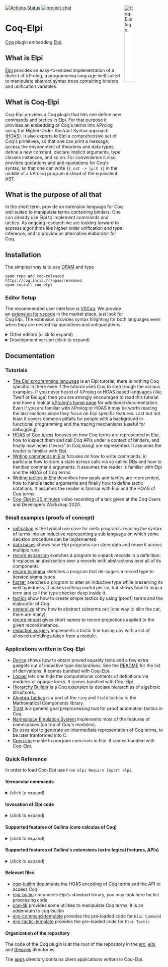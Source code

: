 [![Actions Status](https://github.com/LPCIC/coq-elpi/workflows/CI/badge.svg)](https://github.com/LPCIC/coq-elpi/actions)
[![project chat](https://img.shields.io/badge/zulip-join_chat-brightgreen.svg)](https://coq.zulipchat.com/#narrow/stream/253928-Elpi-users.20.26.20devs)
<img align="right" src="https://github.com/LPCIC/coq-elpi/raw/master/etc/logo.png" alt="Coq-Elpi logo" width="25%" />

# Coq-Elpi
[Coq](https://github.com/coq/coq) plugin embedding [Elpi](https://github.com/LPCIC/elpi).

## What is Elpi
[Elpi](https://github.com/LPCIC/elpi) provides an easy-to-embed implementation
of a dialect of λProlog, a programming language well suited to manipulate
abstract syntax trees containing binders and unification variables.

## What is Coq-Elpi
Coq-Elpi provides a Coq plugin that lets one define new commands and tactics in
Elpi. For that purpose it provides an embedding of Coq's terms into λProlog
using the Higher-Order Abstract Syntax approach
([HOAS](https://en.wikipedia.org/wiki/Higher-order_abstract_syntax)). It also
exports to Elpi a comprehensive set of Coq's primitives, so that one can
print a message, access the environment of theorems and data types, define a
new constant, declare implicit arguments, type classes instances, and so on.
For convenience it also provides quotations and anti-quotations for Coq's
syntax, so that one can write `{{ nat -> lp:X }}` in the middle of a λProlog
program instead of the equivalent AST.

## What is the purpose of all that
In the short term, provide an extension language for Coq well suited to
manipulate terms containing binders. One can already use Elpi to implement
commands and tactics.
As ongoing research we are
looking forward to express algorithms like higher order unification and type
inference, and to provide an alternative elaborator for Coq.

## Installation

The simplest way is to use [OPAM](http://opam.ocaml.org/) and type
```
opam repo add coq-released https://coq.inria.fr/opam/released
opam install coq-elpi
```

### Editor Setup

The recommended user interface is [VSCoq](https://github.com/coq-community/vscoq/).
We provide an [extension for vscode](https://github.com/LPCIC/coq-elpi-lang) in the
market place, just look for Coq Elpi. The extension provides syntax hilighting
for both languages even when they are nested via quotations and antiquotations.

<details><summary>Other editors (click to expand)</summary><p>

At the time of writing Proof General does not handle quotations correctly, see ProofGeneral/PG#437.
In particular `Elpi Accumulate lp:{{ .... }}.` is used in tutorials to mix Coq and Elpi code
without escaping. Coq-Elpi also accepts `Elpi Accumulate " .... ".` but strings part of the
Elpi code needs to be escaped. Finally, for non-tutorial material, one can always put
the code in an external file declared with `From some.load.path Extra Dependency "filename" as f.`
and use `Elpi Accumulate File f.`.

CoqIDE does handle quotations. The installation process puts
[coq-elpi.lang](etc/coq-elpi.lang)
in a place where CoqIDE can find it.  Then you can select `coq-elpi`
from the menu `Edit -> Preferences -> Colors`.

For Vim users, [Coqtail](https://github.com/whonore/Coqtail) provides syntax
highlighting and handles quotations.

</p></details>

<details><summary>Development version (click to expand)</summary><p>

To install the development version one can type
```
opam pin add coq-elpi https://github.com/LPCIC/coq-elpi.git
```
One can also clone this repository and type `make`, but check you have
all the dependencies installed first (see [coq-elpi.opam](coq-elpi.opam)).

</p></details>

## Documentation

### Tutorials

- [The Elpi programming language](https://lpcic.github.io/coq-elpi/tutorial_elpi_lang.html) is an Elpi
  tutorial, there is nothing Coq specific in there even if the tutorial uses Coq
  to step trough the various examples. If you never heard of λProlog or HOAS
  based languages (like Twelf or Beluga) then you are strongly encouraged to
  read this tutorial and have a look at
  [λProlog's home page](http://www.lix.polytechnique.fr/Labo/Dale.Miller/lProlog/)
  for additional documentation. Even if you are familiar with λProlog or HOAS it
  may be worth reading the last sections since they focus on Elpi specific
  features. Last but not least it covers common pitfalls for people with a
  background in functional programming and the tracing mechanisms (useful for
  debugging).
- [HOAS of Coq terms](https://lpcic.github.io/coq-elpi/tutorial_coq_elpi_HOAS.html) focuses on how
  Coq terms are represented in Elpi, how to inspect them and call Coq APIs under
  a context of binders, and finally how holes ("evars" in Coq slang) are
  represented. It assumes the reader is familiar with Elpi.
- [Writing commands in Elpi](https://lpcic.github.io/coq-elpi/tutorial_coq_elpi_command.html) focuses on how to
  write commands, in particular how to store a state across calls via so called
  DBs and how to handled command arguments. It assumes the reader is familiar
  with Elpi and the HOAS of Coq terms.
- [Writing tactics in Elpi](https://lpcic.github.io/coq-elpi/tutorial_coq_elpi_tactic.html) describes how goals
  and tactics are represented, how to handle tactic arguments and finally how
  to define tactic notations. It assumes the reader is familiar with Elpi and
  the HOAS of Coq terms.
- [Coq-Elpi in 20 minutes](https://youtu.be/m60rHnvCJ2o)
  video recording of a talk given at the Coq Users and Developers Workshop 2020.

### Small examples (proofs of concept)

- [reification](examples/example_reflexive_tactic.v) is the typical use
  case for meta programs: reading the syntax of terms into an inductive
  representing a sub language on which some decision procedure can be
  implemented
- [data bases](examples/example_data_base.v) shows how Elpi programs
  can store data and reuse it across multiple runs
- [record expansion](examples/example_record_expansion.v) sketches a
  program to unpack records in a definition: it  replaces an abstraction over a
  records with abstractions over all of its components
- [record to sigma](examples/example_record_to_sigma.v) sketches a
  program that de-sugars a record type to iterated sigma types
- [fuzzer](examples/example_fuzzer.v) sketches a
  program to alter an inductive type while preserving its well typedness. It
  makes nothing useful per se, but shows how to map a term and call the type
  checker deep inside it.
- [tactics](examples/example_curry_howard_tactics.v) show how to create
  simple tactics by using (proof) terms and the elaborator of Coq
- [generalize](examples/example_generalize.v) show how to abstract
  subterms out (one way to skin the cat, there are many)
- [record import](examples/example_import_projections.v) gives short names
  to record projections applied to the given record instance.
- [reduction surgery](examples/example_reduction_surgery.v) implements
  a tactic fine tuning cbv with a list of allowed unfoldings taken from a
  module.

### Applications written in Coq-Elpi

- [Derive](apps/derive/examples/usage.v) shows how to 
  obtain proved equality tests and a few extra gadgets out of
  inductive type declarations. See the [README](apps/derive/README.md)
  for the list of derivations. It comes bundled with Coq-Elpi.
- [Locker](apps/locker) lets one hide the computational contents of definitions
  via modules or opaque locks. It comes bundled with Coq-Elpi.
- [Hierarchy Builder](https://github.com/math-comp/hierarchy-builder) is a
  Coq extension to declare hierarchies of algebraic structures.
- [Algebra Tactics](https://github.com/math-comp/algebra-tactics/) is a 
  port of the `ring` and `field` tactics to the Mathematical Components
  library.
- [Trakt](https://github.com/ecranceMERCE/trakt) is a generic goal
  preprocessing tool for proof automation tactics in Coq.
- [Namespace Emulation System](apps/NES/examples/usage_NES.v) implements
  most of the features of namespaces (on top of Coq's modules).
- [Dx](https://gitlab.univ-lille.fr/samuel.hym/dx) uses elpi to generate
  an intermediate representation of Coq terms, to be later tranformed into
  C.
- [Coercion](apps/coercion) enable to program coercions in Elpi.
  It comes bundled with Coq-Elpi.

### Quick Reference

In order to load Coq-Elpi use `From elpi Require Import elpi`.

#### Vernacular commands

<details><summary>(click to expand)</summary>

- `Elpi Command <qname>` creates command named `<qname>` containing the preamble
  [elpi-command](elpi/elpi-command-template.elpi).
- `Elpi Tactic <qname>` creates a tactic `<qname>` containing the preamble
  [elpi-tactic](elpi/elpi-tactic-template.elpi).
- `Elpi Db <dbname> <code>` creates a Db (a program that is accumulated into
  other programs). `<code>` is the initial contents of the Db, including the
  type declaration of its constituting predicates.
- `Elpi Program <qname> <code>` lower level primitive letting one crate a
  command/tactic with a custom preamble `<code>`.

- `Elpi Accumulate [<qname>] [<code>|File <filename> From <loadpath>|Db <dbname>]`
  adds code to the current program (or `<qname>` if specified).
  The code can be verbatim, from a file or a Db.
  It understands the `#[skip="rex"]` and `#[only="rex"]` which make the command
  a no op if the Coq version is matched (or not) by the given regular expression.
  File names are relative to the directory mapped to `<loadpath>`; if more than
  one such directory exists, the `<filename>` must exists only once.
- `Elpi Typecheck [<qname>]` typechecks the current program (or `<qname>` if
  specified).
- `Elpi Debug <string>` sets the variable `<string>`, relevant for conditional
  clause compilation (the `:if VARIABLE` clause attribute).
- `Elpi Trace [[<start> <stop>] <predicate-filter>*|Off]` enable/disable
  tracing, eventually limiting it to a specific range of execution steps or
  predicate names.
- `Elpi Bound Steps <number>` limits the number of steps an Elpi program can
  make.
- `Elpi Print <qname> [<string> <filter>*]` prints the program `<qname>` to an
  HTML file named `<qname>.html` (or `<string>` if provided filtering out
  clauses whose file/clause name matches `<filter>`.

where:

- `<qname>` is a qualified Coq name, e.g. `derive.eq` or `my_program`.
- `<dbname>` is like `<qname>` but lives in a different namespace. By convention
  `<dbname>` ends in `.db`, e.g. `derive.eq.db`.
- `<code>` is verbatim Elpi code, either `lp:{{ ... }}` or `" ... "` (in the
  latter case, strings delimiters need to be escaped following Coq rules, e.g.
  `lp:{{ coq.say "hello!" }}` becomes `" coq.say ""hello!"" "`).
- `<filename>` is a string containing the path of an external file, e.g.
  `"this_file.elpi"`.
- `<start>` and `<stop>` are numbers, e.g. `17 24`.
- `<predicate-filter>` is a regexp against which the predicate name is matched,
  e.g. `"derive.*"`.

</p></details>

#### Invocation of Elpi code

<details><summary>(click to expand)</summary>

- `Elpi <qname> <argument>*.` invokes the `main` predicate of the `<qname>`
  program passing a possible empty list of arguments. This is how you invoke a
  command.
- `elpi <qname> <argument>*.` invokes the `solve` predicate of the `<qname>`
  program passing a possible empty list of arguments and the current goal. This
  is how you invoke a tactic.

- `Elpi Export <qname>` makes it possible to invoke command `<qname>` without
  the `Elpi` prefix or invoke tactic `<qname>` in the middle of a term just
  writing `<qname> args` instead of `ltac:(elpi <qname> args)`. Note that in
  the case of tactics, all arguments are considered to be terms.
  Moreover, remember that one can use `Tactic Notation` to give the tactic a
  better syntax and a shorter name when used in the middle of a proof script.

where `<argument>` can be:

- a number, e.g. `3`, represented in Elpi as `(int 3)`
- a string, e.g. `"foo"` or `bar.baz`,  represented in Elpi as `(str "foo")` and
  `(str "bar.baz")`. Coq keywords and symbols are recognized as strings,
  eg `=>` requires no quotes. Quotes are necessary if the string contains
  a space or a character that is not accepted for qualified identifiers or
  if the string is `Definition`, `Axiom`, `Record`, `Structure`, `Inductive`,
  `CoInductive`, `Variant` or `Context`.
- a term, e.g. `(3)` or `(f x)`, represented in Elpi as `(trm ...)`. Note that
  terms always require parentheses, that is `3` is a number while `(3)` is a Coq
  term and depending on the context could be a natural number
  (i.e. `S (S (S O))`) or a `Z` or ... See also the section Terms as arguments
  down below, and the syntax for Ltac variables down below.

Commands also accept the following arguments (the syntax is as close as possible
to the Coq one: [...] means optional, * means 0 or more). See the `argument`
data type in `coq-builtin.elpi` for their HOAS encoding. See also the section
Terms as arguments down below.

- `Definition` _name_ _binder_* [`:` _term_] `:=` _term_
- `Axiom` _name_ `:` _term_
- [ `Record` | `Structure` ] _name_ _binder_* [`:` _sort_] `:=` [_name_] `{` _name_ `:` _term_ `;` * `}`
- [ `Inductive` | `CoInductive` | `Variant` ] _name_ _binder_* [`|` _binder_*] [`:` _term_] `:=` `|` _name_ _binder_* `:` _term_ *
- `Context` _binder_*

##### Ltac Variables

Tactics also accept Ltac variables as follows:
- `ltac_string:(v)` (for `v` of type `string` or `ident`)
- `ltac_int:(v)` (for `v` of type `int` or `integer`)
- `ltac_term:(v)` (for `v` of type `constr` or `open_constr` or `uconstr` or `hyp`)
- `ltac_(string|int|term)_list:(v)` (for `v` of type `list` of ...)
- `ltac_attributes:(v)` (for `v` of type `attributes`)
For example:
```coq
Tactic Notation "tac" string(X) ident(Y) int(Z) hyp(T) constr_list(L) :=
  elpi tac ltac_string:(X) ltac_string:(Y) ltac_int:(Z) ltac_term:(T) ltac_term_list:(L).
```
lets one write `tac "a" b 3 H t1 t2 t3` in any Ltac context.
Arguments are first interpreted by Ltac according to the types declared
in the tactic notation and then injected in the corresponding Elpi argument.
For example `H` must be an existing hypothesis, since it is typed with
the `hyp` Ltac type, but in Elpi it will appear as a term, eg `trm c0`.
Similarly `t1`, `t2` and `t3` are checked to be well typed and to contain no
unresolved implicit arguments, since this is what the `constr` Ltac type means
If they were typed as `open_constr` or `uconstr`, the last or both checks would
be respectively skipped. In any case they are passed to the Elpi code as `trm ...`.
Both `"a"` and `b` are passed to Elpi as `str ...`.
Finally, `ltac_term:(T)` and `(T)` are *not* synonyms: but the former must be used
when defining tactic notations, the latter when invoking elpi tactics directly.

##### Attributes

Attributes are supported in both commands and tactics. Examples:
- `#[ att ] Elpi cmd`
- `#[ att ] cmd` for a command `cmd` exported via `Elpi Export cmd`
- `#[ att ] elpi tac`
- `Tactic Notation ... attributes(A) ... := ltac_attributes:(A) elpi tac`.
  Due to a parsing conflict in Coq grammar, at the time of writing this code:
  ```coq
  Tactic Notation "#[" attributes(A) "]" "tac" :=
    ltac_attributes:(A) elpi tac.
  ``` 
  has the following limitation:
  - `#[ att ] tac.` does not parse
  - `(#[ att ] tac).` works
  - `idtac; #[ att ] tac.` works

##### Terms as arguments

Since version 1.15, terms passed to Elpi commands code via `(term)` or via a
declaration (like `Record`, `Inductive` ...) are in elaborated format by
default. This means that all Coq notational facilities are available, like
deep pattern matching, or tactics in terms.
One can use the attribute `#[arguments(raw)]` to declare a command which instead
takes arguments in raw format. In that case, notations are unfolded,
implicit arguments are expanded (holes `_` are added) and lexical analysis is
performed (global names and bound names are identified, holes are applied
to bound names in scope), but deep pattern matching or tactics in terms are not
supported, and in particular type checking/inference is not performed.
Once can use the `coq.typecheck` or `coq.elaborate-skeleton` APIs
to fill in implicit arguments and insert coercions on raw terms.

Terms passed to Elpi tactics via tactic notations can be forced to be elaborated
beforehand by declaring the parameters to be of type `constr` or `open_constr`.
Arguments of type `uconstr` are passed raw.

##### Testing/debugging:

- `Elpi Query [<qname>] <code>` runs `<code>` in the current program (or in
  `<qname>` if specified).
- `elpi query [<qname>] <string> <argument>*` runs the `<string>` predicate
  (that must have the same signature of the default predicate `solve`).

</p></details>

#### Supported features of Gallina (core calculus of Coq)

<details><summary>(click to expand)</summary>

- [x] functional core (fun, forall, match, application, let-in, sorts)
- [x] evars (unification variables)
- [x] single Inductive and CoInductive types (including parameters, non-uniform
      parameters, indexes)
- [ ] mutual Inductive and CoInductive types
- [x] fixpoints
- [ ] mutual fixpoints
- [ ] cofixpoints
- [x] primitive records
- [x] primitive projections
- [x] primitive integers
- [x] primitive floats
- [ ] primitive arrays
- [x] universe polymorphism
- [x] modules
- [x] module types
- [x] functor application
- [x] functor definition

</p></details>

#### Supported features of Gallina's extensions (extra logical features, APIs)

<details><summary>(click to expand)</summary>

Checked boxes are available, unchecked boxes are planned, missing items are not
planned. This is a high level list, for the details
see [coq-builtin](coq-builtin.elpi).

- [x] i/o: messages, warnings, errors, Coq version
- [x] logical environment: read, write, locate
  + [x] dependencies between objects
- [x] type classes database: read, write
  + [ ] take over resolution
- [x] canonical structures database: read, write
  + [ ] take over resolution
- [x] coercions database: read, write
- [x] sections: open, close
- [x] scope management: import, export
- [x] hints: mode, opaque, resolve, strategy
- [x] arguments: implicit, name, scope, simpl
- [x] abbreviations: read, write, locate
- [x] typing and elaboration
- [x] unification
- [x] reduction: `lazy`, `cbv`, `vm`, `native`
  - [x] flags for `lazy` and `cbv`
- [x] ltac1: bridge to call ltac1 code, mono and multi-goal tactics
- [x] option system: get, set, add
- [x] pretty printer: boxes, printing width
- [x] attributes: read

</p></details>

#### Relevant files

- [coq-builtin](coq-builtin.elpi) documents the HOAS encoding of Coq terms
  and the API to access Coq
- [elpi-buitin](elpi-builtin.elpi) documents Elpi's standard library, you may
  look here for list processing code
- [coq-lib](elpi/coq-lib.elpi) provides some utilities to manipulate Coq terms;
  it is an addendum to coq-builtin
- [elpi-command-template](elpi/elpi-command-template.elpi) provides the pre-loaded code for
  `Elpi Command`
- [elpi-tactic-template](elpi/elpi-tactic-template.elpi) provides the pre-loaded code for `Elpi Tactic`

#### Organization of the repository

The code of the Coq plugin is at the root of the repository in the [src](src/),
[elpi](elpi/) and [theories](theories/) directories.

The [apps](apps/) directory contains client applications written in Coq-Elpi.
